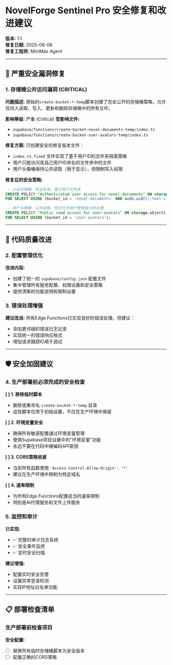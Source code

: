 # NovelForge Sentinel Pro 安全修复和改进建议

**版本:** 1.1  
**修复日期:** 2025-08-06  
**修复工程师:** MiniMax Agent

---

## 🚨 严重安全漏洞修复

### 1. 存储桶公共访问漏洞 (CRITICAL)

**问题描述:**
原始的`create-bucket-*-temp`脚本创建了完全公开的存储桶策略，允许任何人读取、写入、更新和删除存储桶中的所有文件。

**影响等级:** 严重 (Critical)
**受影响文件:**
- `supabase/functions/create-bucket-novel-documents-temp/index.ts`
- `supabase/functions/create-bucket-user-avatars-temp/index.ts`

**修复方案:**
已创建安全的修复版本文件：
- `index.ts.fixed` 文件实现了基于用户ID的文件夹隔离策略
- 用户只能访问其自己用户ID命名的文件夹中的文件
- 用户头像桶保持公共读取（用于显示），但限制写入权限

**修复后的安全策略:**
```sql
-- 小说文档桶：完全私有，基于用户文件夹
CREATE POLICY "Authenticated user access for novel-documents" ON storage.objects 
FOR SELECT USING (bucket_id = 'novel-documents' AND auth.uid()::text = (storage.foldername(name))[1]);

-- 用户头像桶：公共读取，但只允许用户管理自己的头像
CREATE POLICY "Public read access for user-avatars" ON storage.objects 
FOR SELECT USING (bucket_id = 'user-avatars');
```

---

## 🔧 代码质量改进

### 2. 配置管理优化

**改进内容:**
- 创建了统一的 `supabase/config.json` 配置文件
- 集中管理所有服务配置、权限设置和安全策略
- 提供清晰的功能说明和限制设置

### 3. 错误处理增强

**建议改进:**
所有Edge Functions已实现良好的错误处理，但建议：
- 添加更详细的错误日志记录
- 实现统一的错误响应格式
- 增加请求跟踪ID用于调试

---

## 🛡️ 安全加固建议

### 4. 生产部署前必须完成的安全检查

**[ ] 1. 移除临时脚本**
- 删除或重命名 `create-bucket-*-temp` 目录
- 这些脚本仅用于初始设置，不应在生产环境中保留

**[ ] 2. 环境变量安全**
- 确保所有敏感配置通过环境变量管理
- 使用Supabase项目设置中的"环境变量"功能
- 永远不要在代码中硬编码API密钥

**[ ] 3. CORS策略收紧**
- 当前所有函数使用 `'Access-Control-Allow-Origin': '*'`
- 建议在生产环境中限制为特定域名

**[ ] 4. 速率限制**
- 为所有Edge Functions配置适当的速率限制
- 特别是AI代理服务和文件上传服务

### 5. 监控和审计

**已实现:**
- ✅ 完整的审计日志系统
- ✅ 安全事件监控
- ✅ 定时安全扫描

**建议增强:**
- 配置实时安全告警
- 设置异常登录检测
- 实现IP地址白名单功能

---

## 📋 部署检查清单

### 生产部署前检查项目

**安全配置:**
- [ ] 替换所有临时存储桶脚本为安全版本
- [ ] 配置正确的CORS策略